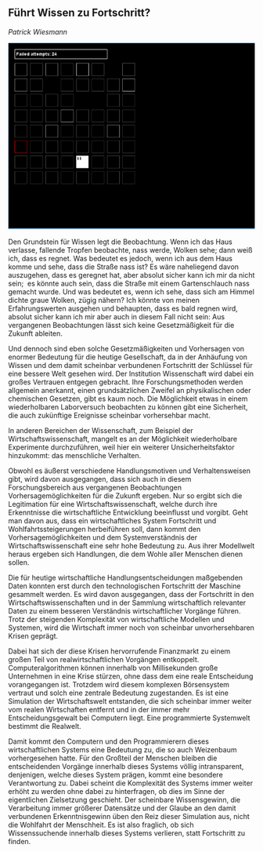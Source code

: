## Führt Wissen zu Fortschritt?

_Patrick Wiesmann_

![image](assets/scr06.png)

Den Grundstein für Wissen legt die Beobachtung. Wenn ich das Haus verlasse, fallende Tropfen beobachte, nass werde, Wolken sehe; dann weiß ich, dass es regnet. Was bedeutet es jedoch, wenn ich aus dem Haus komme und sehe, dass die Straße nass ist? Es wäre naheliegend davon auszugehen, dass es geregnet hat, aber absolut sicher kann ich mir da nicht sein; ­ es könnte auch sein, dass die Straße mit einem Gartenschlauch nass gemacht wurde. Und was bedeutet es, wenn ich sehe, dass sich am Himmel dichte graue Wolken, zügig nähern? Ich könnte von meinen Erfahrungswerten ausgehen und behaupten, dass es bald regnen wird, absolut sicher kann ich mir aber auch in diesem Fall nicht sein: Aus vergangenen Beobachtungen lässt sich keine Gesetzmäßigkeit für die Zukunft ableiten.

Und dennoch sind eben solche Gesetzmäßigkeiten und Vorhersagen von enormer Bedeutung für die heutige Gesellschaft, da in der Anhäufung von Wissen und dem damit scheinbar verbundenen Fortschritt der Schlüssel für eine bessere Welt gesehen wird. Der Institution Wissenschaft wird dabei ein großes Vertrauen entgegen gebracht. Ihre Forschungsmethoden werden allgemein anerkannt, einen grundsätzlichen Zweifel an physikalischen oder chemischen Gesetzen, gibt es kaum noch. Die Möglichkeit etwas in einem wiederholbaren Laborversuch beobachten zu können gibt eine Sicherheit, die auch zukünftige Ereignisse scheinbar vorhersehbar macht.

In anderen Bereichen der Wissenschaft, zum Beispiel der Wirtschaftswissenschaft, mangelt es an der Möglichkeit wiederholbare Experimente durchzuführen, weil hier ein weiterer Unsicherheitsfaktor hinzukommt: das menschliche Verhalten.

Obwohl es äußerst verschiedene Handlungsmotiven und Verhaltensweisen gibt, wird davon ausgegangen, dass sich auch in diesem Forschungsbereich aus vergangenen Beobachtungen Vorhersagemöglichkeiten für die Zukunft ergeben. Nur so ergibt sich die Legitimation für eine Wirtschaftswissenschaft, welche durch ihre Erkenntnisse die wirtschaftliche Entwicklung beeinflusst und vorgibt. Geht man davon aus, dass ein wirtschaftliches System Fortschritt und Wohlfahrtssteigerungen herbeiführen soll, dann kommt den Vorhersagemöglichkeiten und dem Systemverständnis der Wirtschaftswissenschaft eine sehr hohe Bedeutung zu. Aus ihrer Modellwelt heraus ergeben sich Handlungen, die dem Wohle aller Menschen dienen sollen.

Die für heutige wirtschaftliche Handlungsentscheidungen maßgebenden Daten konnten erst durch den technologischen Fortschritt der Maschine gesammelt werden. Es wird davon ausgegangen, dass der Fortschritt in den Wirtschaftswissenschaften und in der Sammlung wirtschaftlich relevanter Daten zu einem besseren Verständnis wirtschaftlicher Vorgänge führen. Trotz der steigenden Komplexität von wirtschaftliche Modellen und Systemen, wird die Wirtschaft immer noch von scheinbar unvorhersehbaren Krisen geprägt.

Dabei hat sich der diese Krisen hervorrufende Finanzmarkt zu einem großen Teil von realwirtschaftlichen Vorgängen entkoppelt. Computeralgorithmen können innerhalb von Millisekunden große Unternehmen in eine Krise stürzen, ohne dass dem eine reale Entscheidung vorangegangen ist. Trotzdem wird diesem komplexen Börsensystem vertraut und solch eine zentrale Bedeutung zugestanden. Es ist eine Simulation der Wirtschaftswelt entstanden, die sich scheinbar immer weiter vom realen Wirtschaften entfernt und in der immer mehr Entscheidungsgewalt bei Computern liegt. Eine programmierte Systemwelt bestimmt die Realwelt.

Damit kommt den Computern und den Programmierern dieses wirtschaftlichen Systems eine Bedeutung zu, die so auch Weizenbaum vorhergesehen hatte. Für den Großteil der Menschen bleiben die entscheidenden Vorgänge innerhalb dieses Systems völlig intransparent, denjenigen, welche dieses System prägen, kommt eine besondere Verantwortung zu. Dabei scheint die Komplexität des Systems immer weiter erhöht zu werden ohne dabei zu hinterfragen, ob dies im Sinne der eigentlichen Zielsetzung geschieht. Der scheinbare Wissensgewinn, die Verarbeitung immer größerer Datensätze und der Glaube an den damit verbundenen Erkenntnisgewinn üben den Reiz dieser Simulation aus, nicht die Wohlfahrt der Menschheit. Es ist also fraglich, ob sich Wissenssuchende innerhalb dieses Systems verlieren, statt Fortschritt zu finden.